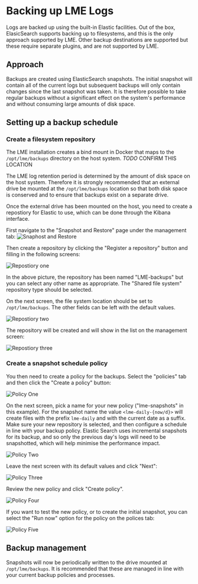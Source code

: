 # Backing up LME Logs

Logs are backed up using the built-in Elastic facilities. Out of the box,
ElasicSearch supports backing up to filesystems, and this is the only approach
supported by LME. Other backup destinations are supported but these require
separate plugins, and are not supported by LME.

## Approach

Backups are created using ElasticSearch snapshots. The initial snapshot will
contain all of the current logs but subsequent backups will only contain changes
since the last snapshot was taken. It is therefore possible to take regular
backups without a significant effect on the system's performance and without
consuming large amounts of disk space.

## Setting up a backup schedule

### Create a filesystem repository

The LME installation creates a bind mount in Docker that maps to the
`/opt/lme/backups` directory on the host system. *TODO* CONFIRM THIS LOCATION

The LME log retention period is determined by the amount of disk space on the
host system. Therefore it is strongly recommended that an external drive be
mounted at the `/opt/lme/backups` location so that both disk space is conserved
and to ensure that backups exist on a separate drive.

Once the external drive has been mounted on the host, you need to create a
repostiory for Elastic to use, which can be done through the Kibana interface.

First navigate to the "Snapshot and Restore" page under the management tab:
![Snaphost and Restore](backup_pics/snapshot_and_restore.png)

Then create a repository by clicking the "Register a repository" button and
filling in the following screens:

![Repostiory one](backup_pics/repository_1.png)

In the above picture, the repository has been named "LME-backups" but you can
select any other name as appropriate. The "Shared file system" repository type
should be selected.

On the next screen, the file system location should be set to
`/opt/lme/backups`. The other fields can be left with the default values.

![Repostiory two](backup_pics/repository_2.png)

The repository will be created and will show in the list on the management
screen:

![Repostiory three](backup_pics/repository_3.png)

### Create a snapshot schedule policy

You then need to create a policy for the backups. Select the "policies" tab and
then click the "Create a policy" button:

![Policy One](backup_pics/policy_1.png)

On the next screen, pick a name for your new policy ("lme-snapshots" in this
example). For the snapshot name the value `<lme-daily-{now/d}>` will create
files with the prefix `lme-daily` and with the current date as a suffix. Make
sure your new repository is selected, and then configure a schedule in line with
your backup policy. Elastic Search uses incremental snapshots for its backup,
and so only the previous day's logs will need to be snapshotted, which will help
minimise the performance impact.

![Policy Two](backup_pics/policy_2.png)

Leave the next screen with its default values and click "Next":

![Policy Three](backup_pics/policy_3.png)

Review the new policy and click "Create policy".

![Policy Four](backup_pics/policy_4.png)

If you want to test the new policy, or to create the initial snapshot, you can
select the "Run now" option for the policy on the polices tab:

![Policy Five](backup_pics/policy_5.png)


## Backup management

Snapshots will now be periodically written to the drive mounted at
`/opt/lme/backups`. It is recommended that these are managed in line with your
current backup policies and processes.